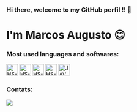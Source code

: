 ### Hi there, welcome to my GitHub perfil !! 👋
# I'm Marcos Augusto 😊



### Most used languages and softwares:
<div style="display: inline-block">
  <img allign="center" alt="HS-HTML" height = "30" widht = "40" src = "https://img.shields.io/badge/JavaScript-323330?style=for-the-badge&logo=javascript&logoColor=F7DF1E">
  <img allign="center" alt="HS-CSS" height = "30" widht = "40" src = "https://img.shields.io/badge/Python-FFD43B?style=for-the-badge&logo=python&logoColor=blue">
  <img allign="center" alt="HS-JS" height = "30" widht = "40" src = "https://img.shields.io/badge/TypeScript-007ACC?style=for-the-badge&logo=typescript&logoColor=white">
  <img allign="center" alt="HS-FIGMA" height = "30" widht = "40" src = "https://img.shields.io/badge/React-20232A?style=for-the-badge&logo=react&logoColor=61DAFB">
  <img allign="center" alt="JAVA" height = "30" widht = "40" src = "https://img.shields.io/badge/java-%23ED8B00.svg?style=for-the-badge&logo=openjdk&logoColor=white">
</div>

### Contats:
<a href="https://www.linkedin.com/in/marcos-augusto-71331531b/" target="_blank"><img src="https://img.shields.io/badge/-LinkedIn-%230077B5?style=for-the-badge&logo=linkedin&logoColor=white" target="_blank"></a>
</div>
